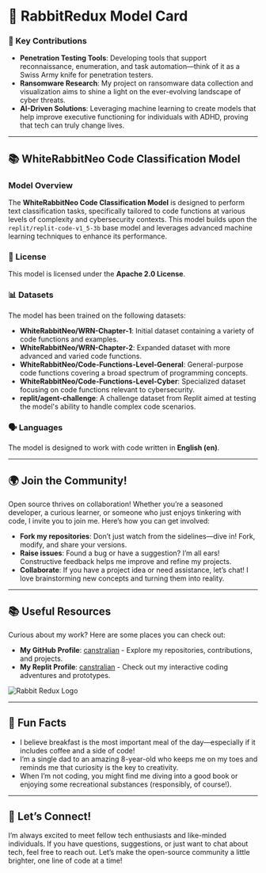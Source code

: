 # 🐇 RabbitRedux Model Card

### 🌟 Key Contributions

- **Penetration Testing Tools**: Developing tools that support reconnaissance, enumeration, and task automation—think of it as a Swiss Army knife for penetration testers.
- **Ransomware Research**: My project on ransomware data collection and visualization aims to shine a light on the ever-evolving landscape of cyber threats.
- **AI-Driven Solutions**: Leveraging machine learning to create models that help improve executive functioning for individuals with ADHD, proving that tech can truly change lives.

---

## 📚 WhiteRabbitNeo Code Classification Model

### Model Overview

The **WhiteRabbitNeo Code Classification Model** is designed to perform text classification tasks, specifically tailored to code functions at various levels of complexity and cybersecurity contexts. This model builds upon the `replit/replit-code-v1_5-3b` base model and leverages advanced machine learning techniques to enhance its performance.

### 📜 License

This model is licensed under the **Apache 2.0 License**.

### 📊 Datasets

The model has been trained on the following datasets:

- **WhiteRabbitNeo/WRN-Chapter-1**: Initial dataset containing a variety of code functions and examples.
- **WhiteRabbitNeo/WRN-Chapter-2**: Expanded dataset with more advanced and varied code functions.
- **WhiteRabbitNeo/Code-Functions-Level-General**: General-purpose code functions covering a broad spectrum of programming concepts.
- **WhiteRabbitNeo/Code-Functions-Level-Cyber**: Specialized dataset focusing on code functions relevant to cybersecurity.
- **replit/agent-challenge**: A challenge dataset from Replit aimed at testing the model's ability to handle complex code scenarios.

### 🗣️ Languages

The model is designed to work with code written in **English (en)**.

---

## 🌍 Join the Community!

Open source thrives on collaboration! Whether you’re a seasoned developer, a curious learner, or someone who just enjoys tinkering with code, I invite you to join me. Here’s how you can get involved:

- **Fork my repositories**: Don’t just watch from the sidelines—dive in! Fork, modify, and share your versions.
- **Raise issues**: Found a bug or have a suggestion? I’m all ears! Constructive feedback helps me improve and refine my projects.
- **Collaborate**: If you have a project idea or need assistance, let’s chat! I love brainstorming new concepts and turning them into reality.

---

## 📚 Useful Resources

Curious about my work? Here are some places you can check out:

- **My GitHub Profile**: [canstralian](https://github.com/canstralian) - Explore my repositories, contributions, and projects.
- **My Replit Profile**: [canstralian](https://replit.com/@canstralian) - Check out my interactive coding adventures and prototypes.

![Rabbit Redux Logo](https://tse3.mm.bing.net/th?id=OIG4.94E8NipHRHPUCkrmPlI_&pid=ImgGn)

---

## 🍳 Fun Facts

- I believe breakfast is the most important meal of the day—especially if it includes coffee and a side of code!
- I’m a single dad to an amazing 8-year-old who keeps me on my toes and reminds me that curiosity is the key to creativity.
- When I’m not coding, you might find me diving into a good book or enjoying some recreational substances (responsibly, of course!).

---

## 🤔 Let’s Connect!

I’m always excited to meet fellow tech enthusiasts and like-minded individuals. If you have questions, suggestions, or just want to chat about tech, feel free to reach out. Let’s make the open-source community a little brighter, one line of code at a time!
